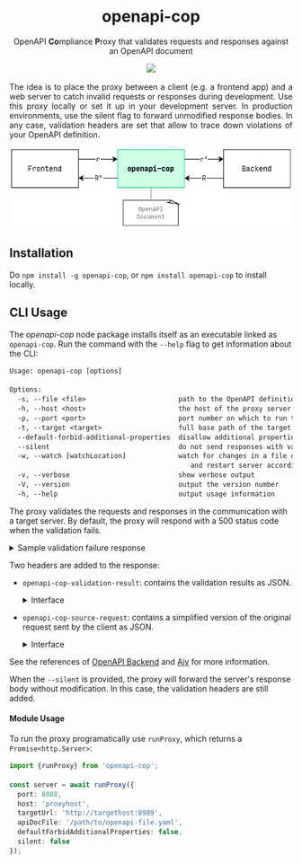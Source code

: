 <h1 align="center">openapi-cop</h1>
<p align="center">
  OpenAPI <b>Co</b>mpliance <b>P</b>roxy that validates requests and responses against an OpenAPI document
</p>

<p align="center">
  <a href="https://github.com/EXXETA/openapi-cop/actions">
    <img src="https://github.com/EXXETA/openapi-cop/workflows/Node.js%20CI/badge.svg" />
  </a>
</p>


<p align="justify">
The idea is to place the proxy between a client (e.g. a frontend app) and a web server to catch invalid requests or responses during development. Use this proxy locally or set it up in your development server. In production environments, use the silent flag to forward unmodified response bodies. In any case, validation headers are set that allow to trace down violations of your OpenAPI definition.
</p>

<p align="center">
<img src="https://raw.githubusercontent.com/EXXETA/openapi-cop/master/openapi-cop-diagram.png" alt="Proxy Diagram" height="144" width="571.5">
</p>


## Installation

Do `npm install -g openapi-cop`, or `npm install openapi-cop` to install locally.

## CLI Usage

The *openapi-cop* node package installs itself as an executable linked as `openapi-cop`. Run the command with the `--help` flag to get information about the CLI:

```txt
Usage: openapi-cop [options]

Options:
  -s, --file <file>                       path to the OpenAPI definition file
  -h, --host <host>                       the host of the proxy server (default: "localhost")
  -p, --port <port>                       port number on which to run the proxy (default: 8888)
  -t, --target <target>                   full base path of the target API (format: http(s)://host:port/basePath)
  --default-forbid-additional-properties  disallow additional properties when not explicitly specified
  --silent                                do not send responses with validation errors, just set validation headers
  -w, --watch [watchLocation]             watch for changes in a file or directory (falls back to the OpenAPI file)
                                             and restart server accordingly
  -v, --verbose                           show verbose output
  -V, --version                           output the version number
  -h, --help                              output usage information
```

The proxy validates the requests and responses in the communication with a target server. By default, the proxy will respond with a 500 status code when the validation fails.

<details><summary>Sample validation failure response</summary>

```json
{
    "error": {
        "message": "openapi-cop Proxy validation failed",
        "request": {
            "method": "POST",
            "path": "/pets",
            "headers": {
                "host": "localhost:8888",
                "user-agent": "curl/7.59.0",
                "accept": "*/*",
                "content-type": "application/json",
                "content-length": "16"
            },
            "query": {},
            "body": {
                "data": "sent"
            }
        },
        "response": {
            "statusCode": 201,
            "body": "{}",
            "headers": {
                "x-powered-by": "Express",
                "openapi-cop-openapi-file": "7-petstore.yaml",
                "content-type": "application/json; charset=utf-8",
                "content-length": "2",
                "etag": "W/\"2-vyGp6PvFo4RvsFtPoIWeCReyIC8\"",
                "date": "Thu, 25 Jul 2019 13:39:58 GMT",
                "connection": "close"
            },
            "request": {
                "uri": {
                    "protocol": "http:",
                    "slashes": true,
                    "auth": null,
                    "host": "localhost:8889",
                    "port": "8889",
                    "hostname": "localhost",
                    "hash": null,
                    "search": null,
                    "query": null,
                    "pathname": "/pets",
                    "path": "/pets",
                    "href": "http://localhost:8889/pets"
                },
                "method": "POST",
                "headers": {
                    "host": "localhost:8888",
                    "user-agent": "curl/7.59.0",
                    "accept": "*/*",
                    "content-type": "application/json",
                    "content-length": "16",
                    "accept-encoding": "gzip, deflate"
                }
            }
        },
        "validationResults": {
            "request": {
                "valid": true,
                "errors": null
            },
            "response": {
                "valid": false,
                "errors": [
                    {
                        "keyword": "required",
                        "dataPath": "",
                        "schemaPath": "#/required",
                        "params": {
                            "missingProperty": "code"
                        },
                        "message": "should have required property 'code'"
                    }
                ]
            },
            "responseHeaders": {
                "valid": true,
                "errors": null
            }
        }
    }
}
```

</details>

Two headers are added to the response:

- `openapi-cop-validation-result`: contains the validation results as JSON.
  <details><summary>Interface</summary>

  ```ts
  {
      request: {
        valid: boolean;
        errors?: Ajv.ErrorObject[] | null;
      },
      response: {
        valid: boolean;
        errors?: Ajv.ErrorObject[] | null;
      },
      responseHeaders: {
        valid: boolean;
        errors?: Ajv.ErrorObject[] | null;
      }
  }
  ```

  </details>
  
- `openapi-cop-source-request`: contains a simplified version of the original request sent by the client as JSON.

  <details><summary>Interface</summary>

  ```ts
  {
    method: string;
    path: string;
    headers: {
      [key: string]: string | string[];
    };
    query?: {
      [key: string]: string | string[];
    } | string;
    body?: any;
  }
  ```

  </details>

See the references of [OpenAPI Backend](https://github.com/anttiviljami/openapi-backend/blob/master/DOCS.md) and [Ajv](https://ajv.js.org/) for more information.

When the `--silent` is provided, the proxy will forward the server's response body without modification. In this case, the validation headers are still added.

#### Module Usage

To run the proxy programatically use `runProxy`, which returns a `Promise<http.Server>`:

```ts
import {runProxy} from 'openapi-cop';

const server = await runProxy({
  port: 8888,
  host: 'proxyhost',
  targetUrl: 'http://targethost:8989',
  apiDocFile: '/path/to/openapi-file.yaml',
  defaultForbidAdditionalProperties: false,
  silent: false
});
```
